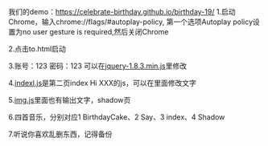 我们的demo：https://celebrate-birthday.github.io/birthday-19/
1.启动Chrome，输入chrome://flags/#autoplay-policy,
第一个选项Autoplay policy设置为no user gesture is required,然后关闭Chrome

2.点击to.html启动

3.账号：123  密码：123  可以在[jquery-1.8.3.min.js](https://github.com/celebrate-birthday/birthday-19/blob/b849047beee87601695649db1109f44ed9658045/Secret/js/jquery-1.8.4.min.js#L4)里修改

4.[indexl.js](https://github.com/celebrate-birthday/birthday-19/blob/1e50402fdb9c2e99c7dba9efe5351a47d7eefbb9/Secret/js/indexl.js#L13)是第二页index Hi XXX的js，可以在里面修改文字

5.[img.js](https://github.com/celebrate-birthday/birthday-19/blob/19f501f6b7f9d5b555e4868c9e08d0520d1f247f/Secret/js/img.js#L16)里面也有输出文字，shadow页

6.四首音乐，分别对应1 BirthdayCake、2 Say、3 index、4 Shadow

7.听说你喜欢乱删东西，记得备份
